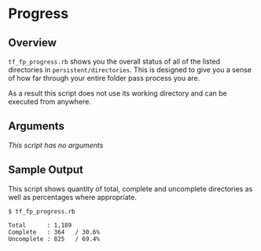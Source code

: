 # Progress

## Overview

`tf_fp_progress.rb` shows you the overall status of all of the listed directories in `persistent/directories`. This is designed to give you a sense of how far through your entire folder pass process you are.

As a result this script does not use its working directory and can be executed from anywhere.

## Arguments

*This script has no arguments*

## Sample Output
This script shows quantity of total, complete and uncomplete directories as well as percentages where appropriate.
```
$ tf_fp_progress.rb

Total      : 1,189
Complete   : 364   / 30.6%
Uncomplete : 825   / 69.4%
```
